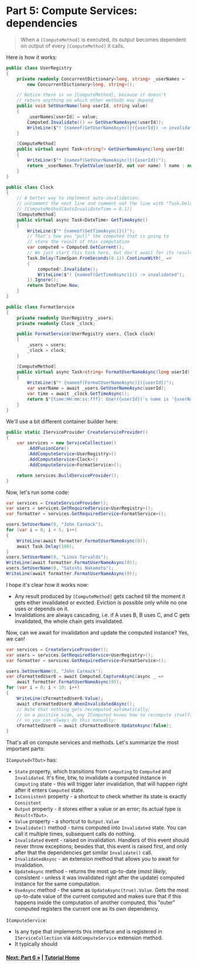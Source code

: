 # Part 5: Compute Services: dependencies

> When a `[ComputeMethod]` is executed, its output becomes
> dependent on output of every `[ComputeMethod]` it calls.

Here is how it works:

``` cs --region part05_defineServices --source-file Part05.cs
public class UserRegistry
{
    private readonly ConcurrentDictionary<long, string> _userNames =
        new ConcurrentDictionary<long, string>();

    // Notice there is no [ComputeMethod], because it doesn't
    // return anything on which other methods may depend
    public void SetUserName(long userId, string value)
    {
        _userNames[userId] = value;
        Computed.Invalidate(() => GetUserNameAsync(userId));
        WriteLine($"! {nameof(GetUserNameAsync)}({userId}) -> invalidated");
    }

    [ComputeMethod]
    public virtual async Task<string?> GetUserNameAsync(long userId)
    {
        WriteLine($"* {nameof(GetUserNameAsync)}({userId})");
        return _userNames.TryGetValue(userId, out var name) ? name : null;
    }
}

public class Clock
{
    // A better way to implement auto-invalidation:
    // uncomment the next line and comment out the line with "Task.Delay".
    // [ComputeMethod(AutoInvalidateTime = 0.1)]
    [ComputeMethod]
    public virtual async Task<DateTime> GetTimeAsync()
    {
        WriteLine($"* {nameof(GetTimeAsync)}()");
        // That's how you "pull" the computed that is going to
        // store the result of this computation
        var computed = Computed.GetCurrent();
        // We just start this task here, but don't await for its result
        Task.Delay(TimeSpan.FromSeconds(0.1)).ContinueWith(_ =>
        {
            computed!.Invalidate();
            WriteLine($"! {nameof(GetTimeAsync)}() -> invalidated");
        }).Ignore();
        return DateTime.Now;
    }
}

public class FormatService
{
    private readonly UserRegistry _users;
    private readonly Clock _clock;

    public FormatService(UserRegistry users, Clock clock)
    {
        _users = users;
        _clock = clock;
    }

    [ComputeMethod]
    public virtual async Task<string> FormatUserNameAsync(long userId)
    {
        WriteLine($"* {nameof(FormatUserNameAsync)}({userId})");
        var userName = await _users.GetUserNameAsync(userId);
        var time = await _clock.GetTimeAsync();
        return $"{time:HH:mm:ss:fff}: User({userId})'s name is '{userName}'";
    }
}
```

We'll use a bit different container builder here:

``` cs --region part05_createServiceProvider --source-file Part05.cs
public static IServiceProvider CreateServiceProvider()
{
    var services = new ServiceCollection()
        .AddFusionCore()
        .AddComputeService<UserRegistry>()
        .AddComputeService<Clock>()
        .AddComputeService<FormatService>();

    return services.BuildServiceProvider();
}
```

Now, let's run some code:

``` cs --region part05_useServices_part1 --source-file Part05.cs
var services = CreateServiceProvider();
var users = services.GetRequiredService<UserRegistry>();
var formatter = services.GetRequiredService<FormatService>();

users.SetUserName(0, "John Carmack");
for (var i = 0; i < 5; i++)
{
    WriteLine(await formatter.FormatUserNameAsync(0));
    await Task.Delay(100);
}
users.SetUserName(0, "Linus Torvalds");
WriteLine(await formatter.FormatUserNameAsync(0));
users.SetUserName(0, "Satoshi Nakamoto");
WriteLine(await formatter.FormatUserNameAsync(0));
```

I hope it's clear how it works now:

* Any result produced by `[ComputeMethod]` gets cached till the moment
  it gets either invalidated or evicted. Eviction is possible only while
  no one uses or depends on it.
* Invalidations are always cascading, i.e. if A uses B, B uses C, and C
  gets invalidated, the whole chain gets invalidated.

Now, can we await for invalidation and update the computed instance?
Yes, we can!

``` cs --region part05_useServices_part2 --source-file Part05.cs
var services = CreateServiceProvider();
var users = services.GetRequiredService<UserRegistry>();
var formatter = services.GetRequiredService<FormatService>();

users.SetUserName(0, "John Carmack");
var cFormattedUser0 = await Computed.CaptureAsync(async _ =>
    await formatter.FormatUserNameAsync(0));
for (var i = 0; i < 10; i++)
{
    WriteLine(cFormattedUser0.Value);
    await cFormattedUser0.WhenInvalidatedAsync();
    // Note that nothing gets recomputed automatically;
    // on a positive side, any IComputed knows how to recompute itself,
    // so you can always do this manually:
    cFormattedUser0 = await cFormattedUser0.UpdateAsync(false);
}
```

That's all on compute services and methods. Let's summarize the most 
important parts:

`IComputed<TOut>` has:

* `State` property, which transitions from
  `Computing` to `Computed` and `Invalidated`. It's fine, btw,
  to invalidate a computed instance in `Computing` state -
  this will trigger later invalidation, that will happen right
  after it enters `Computed` state.
* `IsConsistent` property - a shortcut to check whether its state
  is exactly `Consistent`
* `Output` property - it stores either a value or an error;
  its actual type is `Result<TOut>`.
* `Value` property - a shortcut to `Output.Value`
* `Invalidate()` method - turns computed into `Invalidated` state.
  You can call it multiple times, subsequent calls do nothing.
* `Invalidated` event - raised on invalidation. Handlers of this event
  should never throw exceptions; besides that, this event is raised
  first, and only after that the dependencies get similar `Invalidate()`
  call.
* `InvalidatedAsync` - an extension method that allows you to await
  for invalidation.
* `UpdateAsync` method - returns the most up-to-date (*most likely*,
  consistent - unless it was invalidated right after the update)
  computed instance for the same computation.
* `UseAsync` method - the same as `UpdateAsync(true).Value`.
  Gets the most up-to-date value of the current computed and
  makes sure that if this happens inside the computation of another
  computed, this "outer" computed registers the current one
  as its own dependency.

`IComputeService`:

* Is any type that implements this interface and is registered
  in `IServiceCollection` via `AddComputeService` extension method.
* It typically should

#### [Next: Part 6 &raquo;](./Part06.md) | [Tutorial Home](./README.md)

